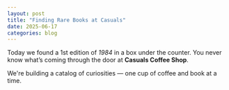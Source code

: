 ```yaml
---
layout: post
title: "Finding Rare Books at Casuals"
date: 2025-06-17
categories: blog
---
```


Today we found a 1st edition of *1984* in a box under the counter. You never know what’s coming through the door at **Casuals Coffee Shop**.

We're building a catalog of curiosities — one cup of coffee and book at a time.
